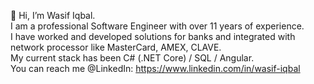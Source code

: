 👋 Hi, I’m Wasif Iqbal. <br>
I am a professional Software Engineer with over 11 years of experience. <br>
I have worked and developed solutions for banks and integrated with network processor like MasterCard, AMEX, CLAVE.<br>
My current stack has been C# (.NET Core) / SQL / Angular.<br>
You can reach me @LinkedIn: https://www.linkedin.com/in/wasif-iqbal
